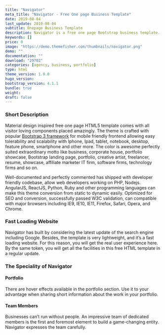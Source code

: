 ```yaml
---
title: "Navigator"
meta_title: "Navigator - Free One page Business Template"
date: 2019-08-04
last_update: 2019-08-04
subtitle: Onepage Business Template
description: Navigator is a free one page Bootstrap business template. 
keywords: []
price: 0
image: "https://demo.themefisher.com/thumbnails/navigator.png"
demo: ""
documentation: ""
download: "29702"
categories: [agency, business, portfolio]
type: html
theme_version: 1.0.0
hugo_version: 
bootstrap_version: 4.1.1
bundle: true
weight:
draft: false
---
```


### Short Description

Material design inspired free one page HTML5 template comes with all visitor loving components placed amazingly. The theme is crafted with popular <A href="http://getbootstrap.com">Bootstrap 3 framework</A> for mobile friendly frontend allowing easy tolerability and scalability with Iphone, Ipad, tablet, notebook, desktop, feature phone, smartphone and other more. The color is awesome perfectly suited extraordinary motto like business, corporate house, portfolio showcase, Bootstrap landing page, portfolio, creative artist, freelancer, resume, showcase, affiliate marketer IT firm, software firms, technology firms and so on.

Well-documented and perfectly commented has shipped with developer friendly codebase, allow web developers working on PHP, Nodejs. AngularJS, ReactJS, Python, Ruby and other programming languages can make this theme conversion from static to dynamic easily. Optimized for SEO and conversion, successfully passed W3C validation, can compatible with major browsers including IE9, IE10, IE11, Firefox, Safari, Opera, and Chrome.

### Fast Loading Website

Navigator has built by considering the latest update of the search engine including Google. Besides, the template is very lightweight, and it’s a fast loading website. For this reason, you will get the real user experience here. By the same token, you will get all the facilities in this free HTML template in a regular update.

### The Speciality of Navigator

#### Portfolio

There are hover effects available in the portfolio section. Use it to your advantage when sharing short information about the work in your portfolio.

#### Team Members

Businesses can’t run without people. An impressive team of dedicated members is the first and foremost element to build a game-changing entity. Navigator expresses the team carefully.
